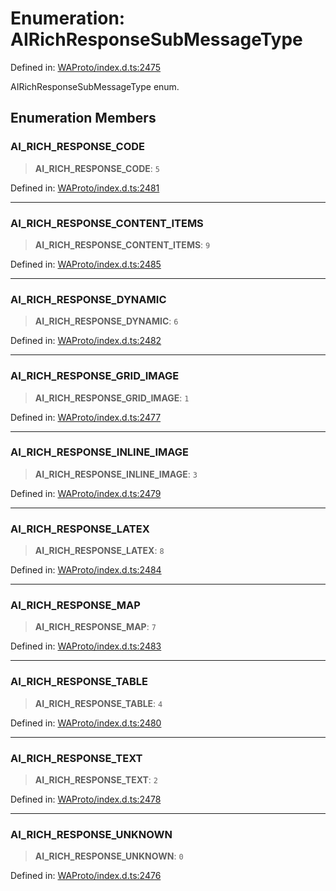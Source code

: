 # Enumeration: AIRichResponseSubMessageType

Defined in: [WAProto/index.d.ts:2475](https://github.com/Fokusdotid/bail/blob/546bbbb35e652e95f45982a71bee62b2c682e4eb/WAProto/index.d.ts#L2475)

AIRichResponseSubMessageType enum.

## Enumeration Members

### AI\_RICH\_RESPONSE\_CODE

> **AI\_RICH\_RESPONSE\_CODE**: `5`

Defined in: [WAProto/index.d.ts:2481](https://github.com/Fokusdotid/bail/blob/546bbbb35e652e95f45982a71bee62b2c682e4eb/WAProto/index.d.ts#L2481)

***

### AI\_RICH\_RESPONSE\_CONTENT\_ITEMS

> **AI\_RICH\_RESPONSE\_CONTENT\_ITEMS**: `9`

Defined in: [WAProto/index.d.ts:2485](https://github.com/Fokusdotid/bail/blob/546bbbb35e652e95f45982a71bee62b2c682e4eb/WAProto/index.d.ts#L2485)

***

### AI\_RICH\_RESPONSE\_DYNAMIC

> **AI\_RICH\_RESPONSE\_DYNAMIC**: `6`

Defined in: [WAProto/index.d.ts:2482](https://github.com/Fokusdotid/bail/blob/546bbbb35e652e95f45982a71bee62b2c682e4eb/WAProto/index.d.ts#L2482)

***

### AI\_RICH\_RESPONSE\_GRID\_IMAGE

> **AI\_RICH\_RESPONSE\_GRID\_IMAGE**: `1`

Defined in: [WAProto/index.d.ts:2477](https://github.com/Fokusdotid/bail/blob/546bbbb35e652e95f45982a71bee62b2c682e4eb/WAProto/index.d.ts#L2477)

***

### AI\_RICH\_RESPONSE\_INLINE\_IMAGE

> **AI\_RICH\_RESPONSE\_INLINE\_IMAGE**: `3`

Defined in: [WAProto/index.d.ts:2479](https://github.com/Fokusdotid/bail/blob/546bbbb35e652e95f45982a71bee62b2c682e4eb/WAProto/index.d.ts#L2479)

***

### AI\_RICH\_RESPONSE\_LATEX

> **AI\_RICH\_RESPONSE\_LATEX**: `8`

Defined in: [WAProto/index.d.ts:2484](https://github.com/Fokusdotid/bail/blob/546bbbb35e652e95f45982a71bee62b2c682e4eb/WAProto/index.d.ts#L2484)

***

### AI\_RICH\_RESPONSE\_MAP

> **AI\_RICH\_RESPONSE\_MAP**: `7`

Defined in: [WAProto/index.d.ts:2483](https://github.com/Fokusdotid/bail/blob/546bbbb35e652e95f45982a71bee62b2c682e4eb/WAProto/index.d.ts#L2483)

***

### AI\_RICH\_RESPONSE\_TABLE

> **AI\_RICH\_RESPONSE\_TABLE**: `4`

Defined in: [WAProto/index.d.ts:2480](https://github.com/Fokusdotid/bail/blob/546bbbb35e652e95f45982a71bee62b2c682e4eb/WAProto/index.d.ts#L2480)

***

### AI\_RICH\_RESPONSE\_TEXT

> **AI\_RICH\_RESPONSE\_TEXT**: `2`

Defined in: [WAProto/index.d.ts:2478](https://github.com/Fokusdotid/bail/blob/546bbbb35e652e95f45982a71bee62b2c682e4eb/WAProto/index.d.ts#L2478)

***

### AI\_RICH\_RESPONSE\_UNKNOWN

> **AI\_RICH\_RESPONSE\_UNKNOWN**: `0`

Defined in: [WAProto/index.d.ts:2476](https://github.com/Fokusdotid/bail/blob/546bbbb35e652e95f45982a71bee62b2c682e4eb/WAProto/index.d.ts#L2476)
